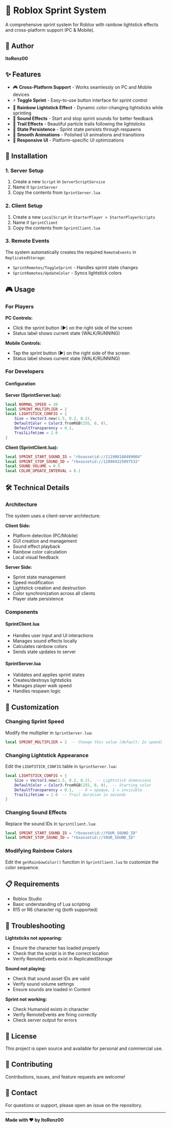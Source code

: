 # 🏃 Roblox Sprint System

A comprehensive sprint system for Roblox with rainbow lightstick effects and cross-platform support (PC & Mobile).

## 👤 Author

**ItoRenz00**

## ✨ Features

- 🎮 **Cross-Platform Support** - Works seamlessly on PC and Mobile devices
- ⚡ **Toggle Sprint** - Easy-to-use button interface for sprint control
- 🌈 **Rainbow Lightstick Effect** - Dynamic color-changing lightsticks while sprinting
- 🎵 **Sound Effects** - Start and stop sprint sounds for better feedback
- 💨 **Trail Effects** - Beautiful particle trails following the lightsticks
- 🔄 **State Persistence** - Sprint state persists through respawns
- 🎨 **Smooth Animations** - Polished UI animations and transitions
- 📱 **Responsive UI** - Platform-specific UI optimizations

## 🚀 Installation

### 1. Server Setup

1. Create a new `Script` in `ServerScriptService`
2. Name it `SprintServer`
3. Copy the contents from `SprintServer.lua`

### 2. Client Setup

1. Create a new `LocalScript` in `StarterPlayer > StarterPlayerScripts`
2. Name it `SprintClient`
3. Copy the contents from `SprintClient.lua`

### 3. Remote Events

The system automatically creates the required `RemoteEvents` in `ReplicatedStorage`:
- `SprintRemotes/ToggleSprint` - Handles sprint state changes
- `SprintRemotes/UpdateColor` - Syncs lightstick colors

## 🎮 Usage

### For Players

**PC Controls:**
- Click the sprint button (▶) on the right side of the screen
- Status label shows current state (WALK/RUNNING)

**Mobile Controls:**
- Tap the sprint button (▶) on the right side of the screen
- Status label shows current state (WALK/RUNNING)

### For Developers

#### Configuration

**Server (SprintServer.lua):**
```lua
local NORMAL_SPEED = 20
local SPRINT_MULTIPLIER = 2
local LIGHTSTICK_CONFIG = {
    Size = Vector3.new(1.5, 0.2, 0.2),
    DefaultColor = Color3.fromRGB(255, 0, 0),
    DefaultTransparency = 0.1,
    TrailLifetime = 2.0
}
```

**Client (SprintClient.lua):**
```lua
local SPRINT_START_SOUND_ID = "rbxassetid://111900188409004"
local SPRINT_STOP_SOUND_ID = "rbxassetid://120904325097533"
local SOUND_VOLUME = 0.5
local COLOR_UPDATE_INTERVAL = 0.1
```

## 🛠️ Technical Details

### Architecture

The system uses a client-server architecture:

**Client Side:**
- Platform detection (PC/Mobile)
- GUI creation and management
- Sound effect playback
- Rainbow color calculation
- Local visual feedback

**Server Side:**
- Sprint state management
- Speed modification
- Lightstick creation and destruction
- Color synchronization across all clients
- Player state persistence

### Components

#### SprintClient.lua
- Handles user input and UI interactions
- Manages sound effects locally
- Calculates rainbow colors
- Sends state updates to server

#### SprintServer.lua
- Validates and applies sprint states
- Creates/destroys lightsticks
- Manages player walk speed
- Handles respawn logic

## 🎨 Customization

### Changing Sprint Speed

Modify the multiplier in `SprintServer.lua`:
```lua
local SPRINT_MULTIPLIER = 2  -- Change this value (default: 2x speed)
```

### Changing Lightstick Appearance

Edit the `LIGHTSTICK_CONFIG` table in `SprintServer.lua`:
```lua
local LIGHTSTICK_CONFIG = {
    Size = Vector3.new(1.5, 0.2, 0.2),  -- Lightstick dimensions
    DefaultColor = Color3.fromRGB(255, 0, 0),  -- Starting color
    DefaultTransparency = 0.1,  -- 0 = opaque, 1 = invisible
    TrailLifetime = 2.0  -- Trail duration in seconds
}
```

### Changing Sound Effects

Replace the sound IDs in `SprintClient.lua`:
```lua
local SPRINT_START_SOUND_ID = "rbxassetid://YOUR_SOUND_ID"
local SPRINT_STOP_SOUND_ID = "rbxassetid://YOUR_SOUND_ID"
```

### Modifying Rainbow Colors

Edit the `getRainbowColor()` function in `SprintClient.lua` to customize the color sequence.

## 📋 Requirements

- Roblox Studio
- Basic understanding of Lua scripting
- R15 or R6 character rig (both supported)

## 🐛 Troubleshooting

**Lightsticks not appearing:**
- Ensure the character has loaded properly
- Check that the script is in the correct location
- Verify RemoteEvents exist in ReplicatedStorage

**Sound not playing:**
- Check that sound asset IDs are valid
- Verify sound volume settings
- Ensure sounds are loaded in Content

**Sprint not working:**
- Check Humanoid exists in character
- Verify RemoteEvents are firing correctly
- Check server output for errors

## 📝 License

This project is open source and available for personal and commercial use.

## 🤝 Contributing

Contributions, issues, and feature requests are welcome!

## 📧 Contact

For questions or support, please open an issue on the repository.

---

**Made with ❤️ by ItoRenz00**
